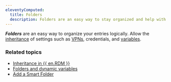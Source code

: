 ```yaml
---
eleventyComputed:
  title: Folders
  description: Folders are an easy way to stay organized and help with visual clarity.
---
```

***Folders*** are an easy way to organize your entries logically. Allow the [inheritance](/rdm/windows/concepts/intermediate-concepts/inheritance/) of settings such as [VPNs](/rdm/windows/concepts/basic-concepts/vpn-tunnel-gateway-proxy/), credentials, and [variables](/rdm/windows/concepts/intermediate-concepts/variables/).

### Related topics
* [Inheritance in {{ en.RDM }}](/kb/remote-desktop-manager/knowledge-base/inheritance/)  
* [Folders and dynamic variables](/kb/remote-desktop-manager/how-to-articles/multiple-types-connections/folders-dynamic-variables/)  
* [Add a Smart Folder](/kb/remote-desktop-manager/how-to-articles/create-saved-searches-smart-folders/#add-a-smart-folder)

